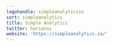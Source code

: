 ```yaml
---
logohandle: simpleanalyticsio
sort: simpleanalytics
title: Simple Analytics
twitter: harianus
website: 'https://simpleanalytics.io/'
---
```

